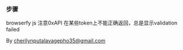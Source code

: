 ### 步骤
browserfy js
注意0xAPI 在某些token上不能正确返回，总是显示validation failed

By cherilynputalavagepho35@gmail.com
